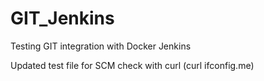 # GIT_Jenkins
Testing GIT integration with Docker Jenkins

Updated test file for SCM check with curl (curl ifconfig.me)
